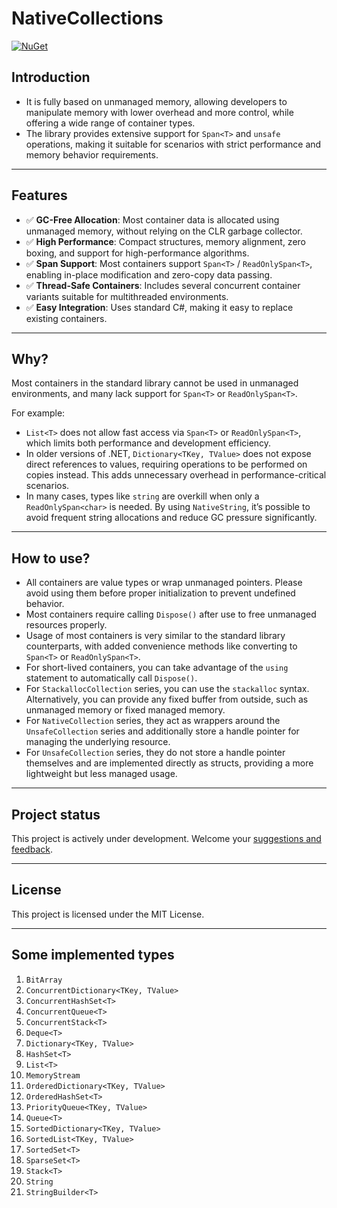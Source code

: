 # NativeCollections

[![NuGet](https://img.shields.io/nuget/v/NativeCollections.svg?style=flat-square)](https://www.nuget.org/packages/NativeCollections/)

## Introduction

- It is fully based on unmanaged memory, allowing developers to manipulate memory with lower overhead and more control, while offering a wide range of container types.
- The library provides extensive support for `Span<T>` and `unsafe` operations, making it suitable for scenarios with strict performance and memory behavior requirements.

---

## Features

- ✅ **GC-Free Allocation**: Most container data is allocated using unmanaged memory, without relying on the CLR garbage collector.
- ✅ **High Performance**: Compact structures, memory alignment, zero boxing, and support for high-performance algorithms.
- ✅ **Span Support**: Most containers support `Span<T>` / `ReadOnlySpan<T>`, enabling in-place modification and zero-copy data passing.
- ✅ **Thread-Safe Containers**: Includes several concurrent container variants suitable for multithreaded environments.
- ✅ **Easy Integration**: Uses standard C#, making it easy to replace existing containers.

---

## Why?

Most containers in the standard library cannot be used in unmanaged environments, and many lack support for `Span<T>` or `ReadOnlySpan<T>`.

For example:

- `List<T>` does not allow fast access via `Span<T>` or `ReadOnlySpan<T>`, which limits both performance and development efficiency.
- In older versions of .NET, `Dictionary<TKey, TValue>` does not expose direct references to values, requiring operations to be performed on copies instead. This adds unnecessary overhead in performance-critical scenarios.
- In many cases, types like `string` are overkill when only a `ReadOnlySpan<char>` is needed. By using `NativeString`, it’s possible to avoid frequent string allocations and reduce GC pressure significantly.

---

## How to use?

- All containers are value types or wrap unmanaged pointers. Please avoid using them before proper initialization to prevent undefined behavior.
- Most containers require calling `Dispose()` after use to free unmanaged resources properly.
- Usage of most containers is very similar to the standard library counterparts, with added convenience methods like converting to `Span<T>` or `ReadOnlySpan<T>`.
- For short-lived containers, you can take advantage of the `using` statement to automatically call `Dispose()`.
- For `StackallocCollection` series, you can use the `stackalloc` syntax. Alternatively, you can provide any fixed buffer from outside, such as unmanaged memory or fixed managed memory.
- For `NativeCollection` series, they act as wrappers around the `UnsafeCollection` series and additionally store a handle pointer for managing the underlying resource.
- For `UnsafeCollection` series, they do not store a handle pointer themselves and are implemented directly as structs, providing a more lightweight but less managed usage.

---

## Project status

This project is actively under development. Welcome your [suggestions and feedback](https://github.com/Molth/NativeCollections/issues).

---

## License

This project is licensed under the MIT License.

---

## Some implemented types

1. `BitArray`
2. `ConcurrentDictionary<TKey, TValue>`
3. `ConcurrentHashSet<T>`
4. `ConcurrentQueue<T>`
5. `ConcurrentStack<T>`
6. `Deque<T>`
7. `Dictionary<TKey, TValue>`
8. `HashSet<T>`
9. `List<T>`
10. `MemoryStream`
11. `OrderedDictionary<TKey, TValue>`
12. `OrderedHashSet<T>`
13. `PriorityQueue<TKey, TValue>`
14. `Queue<T>`
15. `SortedDictionary<TKey, TValue>`
16. `SortedList<TKey, TValue>`
17. `SortedSet<T>`
18. `SparseSet<T>`
19. `Stack<T>`
20. `String`
21. `StringBuilder<T>`